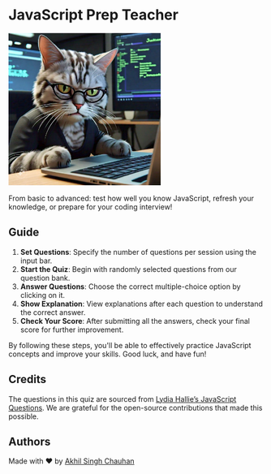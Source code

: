 # JavaScript Prep Teacher

<img src="src/assets/cat-js-logo.png" alt="App Logo" width="300px" />

From basic to advanced: test how well you know JavaScript, refresh your knowledge, or prepare for your coding interview!

## Guide

1. **Set Questions**: Specify the number of questions per session using the input bar.
2. **Start the Quiz**: Begin with randomly selected questions from our question bank.
3. **Answer Questions**: Choose the correct multiple-choice option by clicking on it.
4. **Show Explanation**: View explanations after each question to understand the correct answer.
5. **Check Your Score**: After submitting all the answers, check your final score for further improvement.

By following these steps, you'll be able to effectively practice JavaScript concepts and improve your skills. Good luck, and have fun!

## Credits

The questions in this quiz are sourced from [Lydia Hallie’s JavaScript Questions](https://github.com/lydiahallie/javascript-questions). We are grateful for the open-source contributions that made this possible.

## Authors

Made with ❤️ by [Akhil Singh Chauhan](https://github.com/akhilub)

<!-- ## Vote on Product Hunt
https://www.producthunt.com/posts/javascript-interview-preparation-quiz -->
